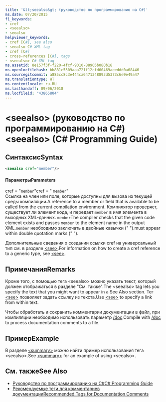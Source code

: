 ```yaml
---
title: '&lt;seealso&gt; (руководство по программированию на C#)'
ms.date: 07/20/2015
f1_keywords:
- cref
- <seealso>
- seealso
helpviewer_keywords:
- cref [C#], see also
- seealso C# XML tag
- cref [C#]
- cross-references [C#], tags
- <seealso> C# XML tag
ms.assetid: 8e157f3f-f220-4fcf-9010-88905b080b18
ms.openlocfilehash: bb881c5309aaa721f12cfd60469aeeddd0a68446
ms.sourcegitcommit: a885cc8c3e444ca6471348893d5373c6e9e49a47
ms.translationtype: HT
ms.contentlocale: ru-RU
ms.lasthandoff: 09/06/2018
ms.locfileid: "43865804"
---
```

# <a name="ltseealsogt-c-programming-guide"></a><span data-ttu-id="f31e5-102">&lt;seealso&gt; (руководство по программированию на C#)</span><span class="sxs-lookup"><span data-stu-id="f31e5-102">&lt;seealso&gt; (C# Programming Guide)</span></span>
## <a name="syntax"></a><span data-ttu-id="f31e5-103">Синтаксис</span><span class="sxs-lookup"><span data-stu-id="f31e5-103">Syntax</span></span>  
  
```xml  
<seealso cref="member"/>  
```  
  
#### <a name="parameters"></a><span data-ttu-id="f31e5-104">Параметры</span><span class="sxs-lookup"><span data-stu-id="f31e5-104">Parameters</span></span>  
 <span data-ttu-id="f31e5-105">cref = "`member`"</span><span class="sxs-lookup"><span data-stu-id="f31e5-105">cref = " `member`"</span></span>  
 <span data-ttu-id="f31e5-106">Ссылка на член или поле, которые доступны для вызова из текущей среды компиляции.</span><span class="sxs-lookup"><span data-stu-id="f31e5-106">A reference to a member or field that is available to be called from the current compilation environment.</span></span> <span data-ttu-id="f31e5-107">Компилятор проверяет, существует ли элемент кода, и передает `member` в имя элемента в выходных XML-данных. `member`</span><span class="sxs-lookup"><span data-stu-id="f31e5-107">The compiler checks that the given code element exists and passes `member` to the element name in the output XML.`member`</span></span> <span data-ttu-id="f31e5-108">необходимо заключать в двойные кавычки (" ").</span><span class="sxs-lookup"><span data-stu-id="f31e5-108">must appear within double quotation marks (" ").</span></span>  
  
 <span data-ttu-id="f31e5-109">Дополнительные сведения о создании ссылки cref на универсальный тип см. в разделе [\<see>](../../../csharp/programming-guide/xmldoc/see.md).</span><span class="sxs-lookup"><span data-stu-id="f31e5-109">For information on how to create a cref reference to a generic type, see [\<see>](../../../csharp/programming-guide/xmldoc/see.md).</span></span>  
  
## <a name="remarks"></a><span data-ttu-id="f31e5-110">Примечания</span><span class="sxs-lookup"><span data-stu-id="f31e5-110">Remarks</span></span>  
 <span data-ttu-id="f31e5-111">Кроме того, с помощью тега \<seealso> можно указать текст, который должен отображаться в разделе "См. также".</span><span class="sxs-lookup"><span data-stu-id="f31e5-111">The \<seealso> tag lets you specify the text that you might want to appear in a See Also section.</span></span> <span data-ttu-id="f31e5-112">Тег [\<see>](../../../csharp/programming-guide/xmldoc/see.md) позволяет задать ссылку из текста.</span><span class="sxs-lookup"><span data-stu-id="f31e5-112">Use [\<see>](../../../csharp/programming-guide/xmldoc/see.md) to specify a link from within text.</span></span>  
  
 <span data-ttu-id="f31e5-113">Чтобы обработать и сохранить комментарии документации в файл, при компиляции необходимо использовать параметр [/doc](../../../csharp/language-reference/compiler-options/doc-compiler-option.md).</span><span class="sxs-lookup"><span data-stu-id="f31e5-113">Compile with [/doc](../../../csharp/language-reference/compiler-options/doc-compiler-option.md) to process documentation comments to a file.</span></span>  
  
## <a name="example"></a><span data-ttu-id="f31e5-114">Пример</span><span class="sxs-lookup"><span data-stu-id="f31e5-114">Example</span></span>  
 <span data-ttu-id="f31e5-115">В разделе [\<summary>](../../../csharp/programming-guide/xmldoc/summary.md) можно найти пример использования тега \<seealso>.</span><span class="sxs-lookup"><span data-stu-id="f31e5-115">See [\<summary>](../../../csharp/programming-guide/xmldoc/summary.md) for an example of using \<seealso>.</span></span>  
  
## <a name="see-also"></a><span data-ttu-id="f31e5-116">См. также</span><span class="sxs-lookup"><span data-stu-id="f31e5-116">See Also</span></span>

- [<span data-ttu-id="f31e5-117">Руководство по программированию на C#</span><span class="sxs-lookup"><span data-stu-id="f31e5-117">C# Programming Guide</span></span>](../../../csharp/programming-guide/index.md)  
- [<span data-ttu-id="f31e5-118">Рекомендуемые теги для комментариев документации</span><span class="sxs-lookup"><span data-stu-id="f31e5-118">Recommended Tags for Documentation Comments</span></span>](../../../csharp/programming-guide/xmldoc/recommended-tags-for-documentation-comments.md)
